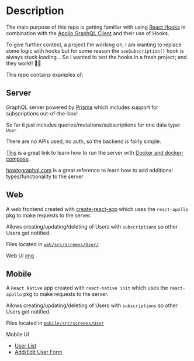 # Description

The main purpose of this repo is getting familiar with using [React Hooks](https://reactjs.org/docs/hooks-intro.html) in combination with the [Apollo GraphQL Client](https://www.apollographql.com/docs/react/) and their use of Hooks.

To give further context, a project I'm working on, I am wanting to replace some logic with hooks but for some reason the `useSubscription()` hook is always stuck loading... So I wanted to test the hooks in a fresh project; and they work!! 🎉🎊

This repo contains examples of:

## Server

GraphQL server powered by [Prisma](https://www.prisma.io/) which includes support for subscriptions out-of-the-box!

So far it just includes queries/mutations/subscriptions for one data type: `User`

There are no APIs used, no auth, so the backend is fairly simple.

[This](https://www.prisma.io/docs/get-started/01-setting-up-prisma-new-database-JAVASCRIPT-a002/) is a great link to learn how to run the server with [Docker and docker-compose](https://docs.docker.com/compose/reference/).

[howtographql.com](https://www.howtographql.com/graphql-js/0-introduction/) is a great reference to learn how to add additional types/functionality to the server

## Web

A web frontend created with [create-react-app](https://create-react-app.dev/) which uses the `react-apollo` pkg to make requests to the server.

Allows creating/updating/deleting of Users with `subscriptions` so other Users get notified.

Files located in [`web/src/screens/User/`](web/src/screens/User/User.js)

Web UI [img](web_ui.png)

## Mobile

A `React Native` app created with `react-native init` which uses the `react-apollo` pkg to make requests to the server.

Allows creating/updating/deleting of Users with `subscriptions` so other Users get notified.

Files located in [`mobile/src/screens/User`](mobile/src/screens/User/User.js)

Mobile UI

- [User List](mobile_ui_1.png)
- [Add/Edit User Form](mobile_ui_2.png)
